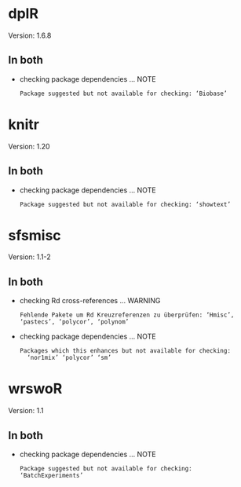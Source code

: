 # dplR

Version: 1.6.8

## In both

*   checking package dependencies ... NOTE
    ```
    Package suggested but not available for checking: ‘Biobase’
    ```

# knitr

Version: 1.20

## In both

*   checking package dependencies ... NOTE
    ```
    Package suggested but not available for checking: ‘showtext’
    ```

# sfsmisc

Version: 1.1-2

## In both

*   checking Rd cross-references ... WARNING
    ```
    Fehlende Pakete um Rd Kreuzreferenzen zu überprüfen: ‘Hmisc’, ‘pastecs’, ‘polycor’, ‘polynom’
    ```

*   checking package dependencies ... NOTE
    ```
    Packages which this enhances but not available for checking:
      ‘nor1mix’ ‘polycor’ ‘sm’
    ```

# wrswoR

Version: 1.1

## In both

*   checking package dependencies ... NOTE
    ```
    Package suggested but not available for checking: ‘BatchExperiments’
    ```

